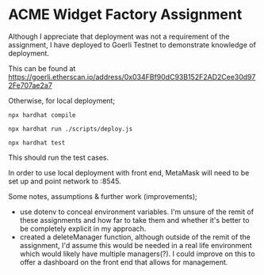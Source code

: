 # ACME Widget Factory Assignment

Although I appreciate that deployment was not a requirement of the assignment, I have deployed to Goerli Testnet to demonstrate knowledge of deployment.

This can be found at https://goerli.etherscan.io/address/0x034FBf90dC93B152F2AD2Cee30d972Fe707ae2a7

Otherwise, for local deployment;

`npx hardhat compile`

`npx hardhat run ./scripts/deploy.js`

`npx hardhat test`

This should run the test cases.

In order to use local deployment with front end, MetaMask will need to be set up and point network to :8545.

Some notes, assumptions & further work (improvements);

- use dotenv to conceal environment variables. I'm unsure of the remit of these assignments and how far to take them and whether it's better to be completely explicit in my approach.
- created a deleteManager function, although outside of the remit of the assignment, I'd assume this would be needed in a real life environment which would likely have multiple managers(?). I could improve on this to offer a dashboard on the front end that allows for management.
